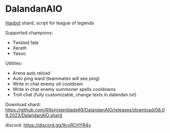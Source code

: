 # DalandanAIO
[Hanbot](https://t.me/hanbot_never_die) shard, script for league of legends

Supported champions:
- Twisted fate
- Xerath
- Yasuo

Utilities: 
- Arena auto reload 
- Auto ping ward (teammates will see ping) 
- Write in chat enemy ult cooldown
- Write in chat enemy summoner spells cooldowns
- Troll chat (fully customizable, change texts in dalandan.txt)

Download shard: https://github.com/69sinisterblade69/DalandanAIO/releases/download/08.09.2023/DalandanAIO.shard

discord: https://discord.gg/9cxRCHYR4y
